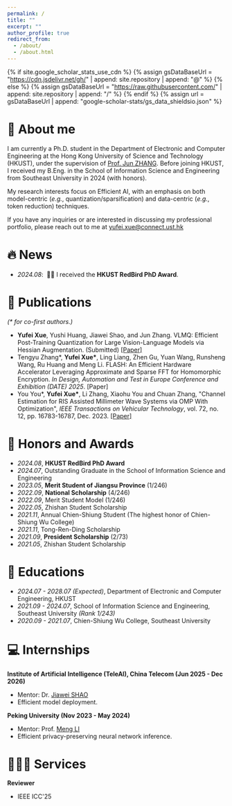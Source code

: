 ```yaml
---
permalink: /
title: ""
excerpt: ""
author_profile: true
redirect_from: 
  - /about/
  - /about.html
---
```


{% if site.google_scholar_stats_use_cdn %}
{% assign gsDataBaseUrl = "https://cdn.jsdelivr.net/gh/" | append: site.repository | append: "@" %}
{% else %}
{% assign gsDataBaseUrl = "https://raw.githubusercontent.com/" | append: site.repository | append: "/" %}
{% endif %}
{% assign url = gsDataBaseUrl | append: "google-scholar-stats/gs_data_shieldsio.json" %}

<span class='anchor' id='about-me'></span>

# 👀 About me
I am currently a Ph.D. student in the Department of Electronic and Computer Engineering at the Hong Kong University of Science and Technology (HKUST), under the supervision of [Prof. Jun ZHANG](https://eejzhang.people.ust.hk/). Before joining HKUST, I received my B.Eng. in the School of Information Science and Engineering from Southeast University in 2024 (with honors). 

My research interests focus on Efficient AI, with an emphasis on both model-centric (*e.g.*, quantization/sparsification) and data-centric (*e.g.*, token reduction) techniques.

If you have any inquiries or are interested in discussing my professional portfolio, please reach out to me at [yufei.xue@connect.ust.hk](mailto:yufei.xue@connect.ust.hk)

# 🔥 News
- *2024.08*: &nbsp;🎉🎉 I received the **HKUST RedBird PhD Award**.

# 📝 Publications 
_(\* for co-first authors.)_
- **Yufei Xue**, Yushi Huang, Jiawei Shao, and Jun Zhang. VLMQ: Efficient Post-Training Quantization for Large Vision-Language Models via Hessian Augmentation. (Submitted) [[Paper]](https://arxiv.org/abs/2508.03351)
- Tengyu Zhang\*, **Yufei Xue\***, Ling Liang, Zhen Gu, Yuan Wang, Runsheng Wang, Ru Huang and Meng Li. FLASH: An Efficient Hardware Accelerator Leveraging Approximate and Sparse FFT for Homomorphic Encryption. *In Design, Automation and Test in Europe Conference and Exhibition (DATE) 2025*. [Paper]
- You You\*, **Yufei Xue\***, Li Zhang, Xiaohu You and Chuan Zhang, "Channel Estimation for RIS Assisted Millimeter Wave Systems via OMP With Optimization", *IEEE Transactions on Vehicular Technology*, vol. 72, no. 12, pp. 16783-16787, Dec. 2023. [[Paper]](https://ieeexplore.ieee.org/abstract/document/10192507)

# 💫 Honors and Awards
- *2024.08*, **HKUST RedBird PhD Award**
- *2024.07*, Outstanding Graduate in the School of Information Science and Engineering
- *2023.05*, **Merit Student of Jiangsu Province** (1/246)
- *2022.09*, **National Scholarship** (4/246)
- *2022.09*, Merit Student Model (1/246)
- *2022.05*, Zhishan Student Scholarship
- *2021.11*, Annual Chien-Shiung Student (The highest honor of Chien-Shiung Wu College)
- *2021.11*, Tong-Ren-Ding Scholarship
- *2021.09*, **President Scholarship** (2/73)
- *2021.05*, Zhishan Student Scholarship

# 📖 Educations
- *2024.07 - 2028.07 (Expected)*, Department of Electronic and Computer Engineering, HKUST
- *2021.09 - 2024.07*, School of Information Science and Engineering, Southeast University *(Rank 1/243)*
- *2020.09 - 2021.07*, Chien-Shiung Wu College, Southeast University

# 💻 Internships
**Institute of Artificial Intelligence (TeleAI), China Telecom (Jun 2025 - Dec 2026)**
- Mentor: Dr. [Jiawei SHAO](https://shaojiawei07.github.io/)
- Efficient model deployment.

**Peking University (Nov 2023 - May 2024)**
- Mentor: Prof. [Meng LI](https://mengli.me/)
- Efficient privacy-preserving neural network inference.

# 👨🏻‍🎓 Services
**Reviewer**
- IEEE ICC'25
